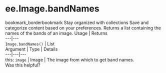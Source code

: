  
#  ee.Image.bandNames
bookmark_borderbookmark Stay organized with collections  Save and categorize content based on your preferences.
Returns a list containing the names of the bands of an image.
Usage | Returns  
---|---  
`Image.bandNames()` | List  
Argument | Type | Details  
---|---|---  
this: `image` | Image | The image from which to get band names.  
Was this helpful?
